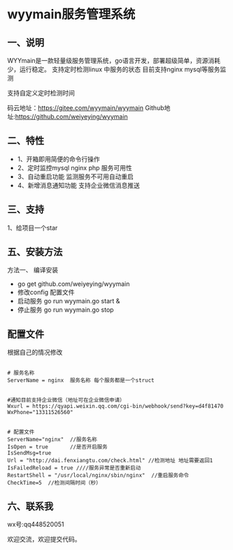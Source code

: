 wyymain服务管理系统
====



一、说明
----
WYYmain是一款轻量级服务管理系统，go语言开发，部署超级简单，资源消耗少，运行稳定。
支持定时检测linux 中服务的状态 目前支持nginx mysql等服务监测

支持自定义定时检测时间



码云地址：https://gitee.com/wyymain/wyymain
Github地址:https://github.com/weiyeying/wyymain





二、特性
----


- 1、开箱即用简便的命令行操作
- 2、定时监控mysql nginx php 服务可用性 
- 3、自动重启功能 监测服务不可用自动重启
- 4、新增消息通知功能 支持企业微信消息推送




三、支持
----
1、给项目一个star





五、安装方法
----

方法一、 编译安装

- go get github.com/weiyeying/wyymain
- 修改config 配置文件
- 启动服务 go run wyymain.go start &
- 停止服务 go run wyymain.go stop




配置文件
----
根据自己的情况修改
```

# 服务名称
ServerName = nginx  服务名称 每个服务都是一个struct


#通知目前支持企业微信（地址可在企业微信申请）
Wxurl = https://qyapi.weixin.qq.com/cgi-bin/webhook/send?key=d4f81470  
WxPhone="13311526560"


# 配置文件
ServerName="nginx"  //服务名称
IsOpen = true       //是否开启服务
IsSendMsg=true
Url = "http://dai.fenxiangtu.com/check.html" //检测地址 地址需要返回1
IsFailedReload = true ////服务异常是否重新启动
RestartShell = "/usr/local/nginx/sbin/nginx"  //重启服务命令
CheckTime=5  //检测间隔时间（秒）

```


六、联系我
----
wx号:qq448520051

欢迎交流，欢迎提交代码。






